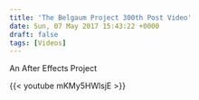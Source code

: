 ```yaml
---
title: 'The Belgaum Project 300th Post Video'
date: Sun, 07 May 2017 15:43:22 +0000
draft: false
tags: [Videos]
---
```


An After Effects Project

{{< youtube mKMy5HWlsjE >}}